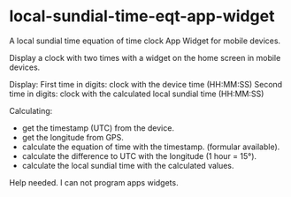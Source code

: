 # local-sundial-time-eqt-app-widget
A local sundial time equation of time clock App Widget for mobile devices.

Display a clock with two times with a widget on the home screen in mobile devices.

Display:
First time in digits: clock with the device time (HH:MM:SS)
Second time in digits: clock with the calculated local sundial time (HH:MM:SS)

Calculating:
- get the timestamp (UTC) from the device.
- get the longitude from GPS.
- calculate the equation of time with the timestamp. (formular available).
- calculate the difference to UTC with the longitude (1 hour = 15°).
- calculate the local sundial time with the calculated values.

Help needed. I can not program apps widgets.
